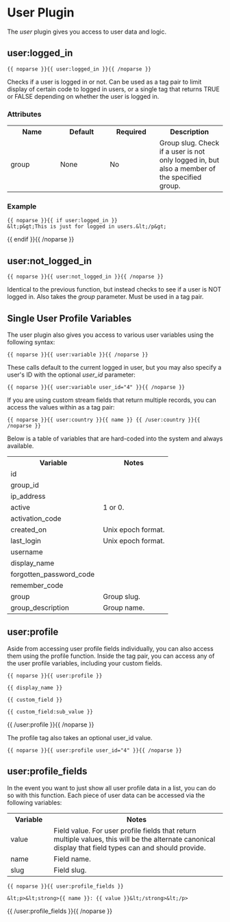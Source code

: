 # User Plugin

The _user_ plugin gives you access to user data and logic.

## user:logged_in

	{{ noparse }}{{ user:logged_in }}{{ /noparse }}

Checks if a user is logged in or not. Can be used as a tag pair to limit display of certain code to logged in users, or a single tag that returns TRUE or FALSE depending on whether the user is logged in.

### Attributes

<table cellpadding="0" cellspacing="0">
	<tbody>
		<tr>
			<th>Name</th>
			<th>Default</th>
			<th>Required</th>
			<th>Description</th>
		</tr>
		<tr>
			<td width="100">group</td>
			<td width="100">None</td>
			<td width="100">No</td>
			<td>Group slug. Check if a user is not only logged in, but also a member of the specified group.</td>
		</tr>
	</tbody>
</table>

### Example

	{{ noparse }}{{ if user:logged_in }}
	&lt;p&gt;This is just for logged in users.&lt;/p&gt;
{{ endif }}{{ /noparse }}

## user:not\_logged\_in

	{{ noparse }}{{ user:not_logged_in }}{{ /noparse }}

Identical to the previous function, but instead checks to see if a user is NOT logged in. Also takes the _group_ parameter. Must be used in a tag pair.</p>

## Single User Profile Variables

The user plugin also gives you access to various user variables using the following syntax:

	{{ noparse }}{{ user:variable }}{{ /noparse }}

These calls default to the current logged in user, but you may also specify a user's ID with the optional <em>user_id</em> parameter:

	{{ noparse }}{{ user:variable user_id="4" }}{{ /noparse }}

If you are using custom stream fields that return multiple records, you can access the values within as a tag pair:

	{{ noparse }}{{ user:country }}{{ name }} {{ /user:country }}{{ /noparse }}

Below is a table of variables that are hard-coded into the system and always available.

<table cellpadding="0" cellspacing="0">
	<tbody>
		<tr>
			<th>Variable</th>
			<th>Notes</th>
		</tr>
		<tr>
			<td width="200">id</td>
			<td>&nbsp;</td>
		</tr>
		<tr>
			<td width="200">group_id</td>
			<td>&nbsp;</td>
		</tr>
		<tr>
			<td width="200">ip_address</td>
			<td>&nbsp;</td>
		</tr>
		<tr>
			<td width="200">active</td>
			<td>1 or 0.</td>
		</tr>
		<tr>
			<td width="200">activation_code</td>
			<td>&nbsp;</td>
		</tr>
		<tr>
			<td width="200">created_on</td>
			<td>Unix epoch format.</td>
		</tr>
		<tr>
			<td width="200">last_login</td>
			<td>Unix epoch format.</td>
		</tr>
		<tr>
			<td width="200">username</td>
			<td>&nbsp;</td>
		</tr>
		<tr>
			<td width="200">display_name</td>
			<td>&nbsp;</td>
		</tr>
		<tr>
			<td width="200">forgotten_password_code</td>
			<td>&nbsp;</td>
		</tr>
		<tr>
			<td width="200">remember_code</td>
			<td>&nbsp;</td>
		</tr>
		<tr>
			<td width="200">group</td>
			<td>Group slug.</td>
		</tr>
		<tr>
			<td width="200">group_description</td>
			<td>Group name.</td>
		</tr>
	</tbody>
</table>

## user:profile

Aside from accessing user profile fields individually, you can also access them using the profile function. Inside the tag pair, you can access any of the user profile variables, including your custom fields.

	{{ noparse }}{{ user:profile }}

	{{ display_name }}

	{{ custom_field }}

	{{ custom_field:sub_value }}

{{ /user:profile }}{{ /noparse }}

The profile tag also takes an optional user_id value.

	{{ noparse }}{{ user:profile user_id="4" }}{{ /noparse }}

## user:profile\_fields

In the event you want to just show all user profile data in a list, you can do so with this function. Each piece of user data can be accessed via the following variables:

<table>
		<tr>
			<th width="20%">Variable</th>
			<th>Notes</th>
		</tr>
	<tr>
		<td>value</td>
		<td>Field value. For user profile fields that return multiple values, this will be the alternate canonical display that field types can and should provide.</td>
	</tr>
	<tr>
		<td>name</td>
		<td>Field name.</td>
	</tr>
	<tr>
		<td>slug</td>
		<td>Field slug.</td>
	</tr>
</table>

	{{ noparse }}{{ user:profile_fields }}

	&lt;p>&lt;strong>{{ name }}: {{ value }}&lt;/strong>&lt;/p>

{{ /user:profile_fields }}{{ /noparse }}
